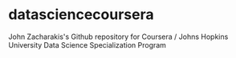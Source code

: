 datasciencecoursera
===================

John Zacharakis's Github repository for Coursera / Johns Hopkins University Data Science Specialization Program
